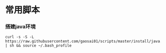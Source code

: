 # 常用脚本

### 搭建java环境
```
curl -s -S -L https://raw.githubusercontent.com/gaosai01/scripts/master/install/java.sh | sh && source ~/.bash_profile
```
